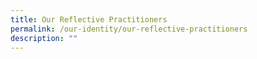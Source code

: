 ```yaml
---
title: Our Reflective Practitioners
permalink: /our-identity/our-reflective-practitioners
description: ""
---
```

